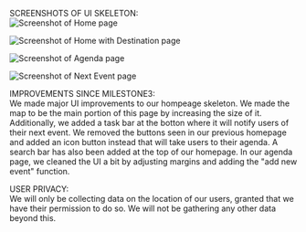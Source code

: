 SCREENSHOTS OF UI SKELETON:  
![Screenshot of Home page](https://github.com/ltliang1/cogs121/blob/master/images/Milestone%204/Home.png)

![Screenshot of Home with Destination page](https://github.com/ltliang1/cogs121/blob/master/images/Milestone%204/Home%20with%20Destination.png)

![Screenshot of Agenda page](https://github.com/ltliang1/cogs121/blob/master/images/Milestone%204/Agenda.png)

![Screenshot of Next Event page](https://github.com/ltliang1/cogs121/blob/master/images/Milestone%204/Next%20Event.png)

IMPROVEMENTS SINCE MILESTONE3:  
We made major UI improvements to our hompeage skeleton. We made the map to be
the main portion of this page by increasing the size of it. Additionally, we
added a task bar at the botton where it will notify users of their next event.
We removed the buttons seen in our previous homepage and added an icon button 
instead that will take users to their agenda. A search bar has also been added
at the top of our homepage. In our agenda page, we cleaned the UI a bit by 
adjusting margins and adding the "add new event" function.

USER PRIVACY:  
We will only be collecting data on the location of our users, granted that we 
have their permission to do so. We will not be gathering any other data beyond
this.

